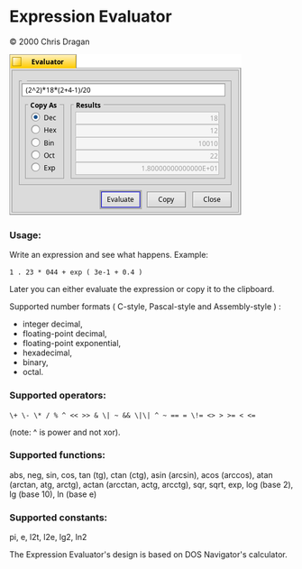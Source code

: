 # Expression Evaluator 

© 2000 Chris Dragan

![Screenshot](Screenshot.png)

### Usage:

Write an expression and see what happens.
Example:

	1 . 23 * 044 + exp ( 3e-1 + 0.4 )

Later you can either evaluate the expression or copy it to the clipboard.

Supported number formats ( C-style, Pascal-style and Assembly-style ) :
- integer decimal,
- floating-point decimal,
- floating-point exponential,
- hexadecimal,
- binary,
- octal.

### Supported operators:

	\+ \- \* / % ^ << >> & \| ~ && \|\| ^ ~ == = \!= <> > >= < <=

(note: ^ is power and not xor).

### Supported functions:

abs, neg, sin, cos, tan (tg), ctan (ctg), asin (arcsin), acos (arccos), atan (arctan, atg, arctg), actan (arcctan, actg, arcctg), sqr, sqrt, exp, log (base 2), lg (base 10), ln (base e)

### Supported constants:

pi, e, l2t, l2e, lg2, ln2

The Expression Evaluator's design is based on DOS Navigator's calculator.